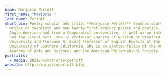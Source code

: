 ```yaml
---
name: Marjorie Perloff
first_name: "Marjorie "
last_name: Perloff
short_bio: Poetry scholar and critic **Marjorie Perloff** teaches courses and
  writes on twentieth and now twenty-first century poetry and poetics, both
  Anglo-American and from a Comparatist perspective, as well as on intermedia
  and the visual arts. She is Professor Emerita of English at Stanford
  University and Florence R. Scott Professor of English Emerita at the
  University of Southern California. She is an elected fellow of the American
  Academy of Arts and Sciences and the American Philosophical Society.
portraits:
  - media: 2021/04/marjorie-perloff
website: http://marjorieperloff.blog
---
```

